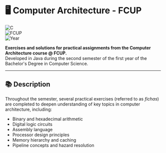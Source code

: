 # 🖥️ Computer Architecture - FCUP

![C](https://img.shields.io/badge/C-00599C?style=for-the-badge&logo=C&logoColor=white)  
![FCUP](https://img.shields.io/badge/Faculty-FCUP-blue?style=for-the-badge)  
![Year](https://img.shields.io/badge/Year-1st%20Year%20(2nd%20Semester)-purple?style=for-the-badge)  

**Exercises and solutions for practical assignments from the Computer Architecture course @ FCUP.**  
Developed in Java during the second semester of the first year of the Bachelor's Degree in Computer Science.  

---

## 📚 Description  

Throughout the semester, several practical exercises (referred to as *fichas*) are completed to deepen understanding of key topics in computer architecture, including:  
- Binary and hexadecimal arithmetic  
- Digital logic circuits  
- Assembly language  
- Processor design principles  
- Memory hierarchy and caching  
- Pipeline concepts and hazard resolution
